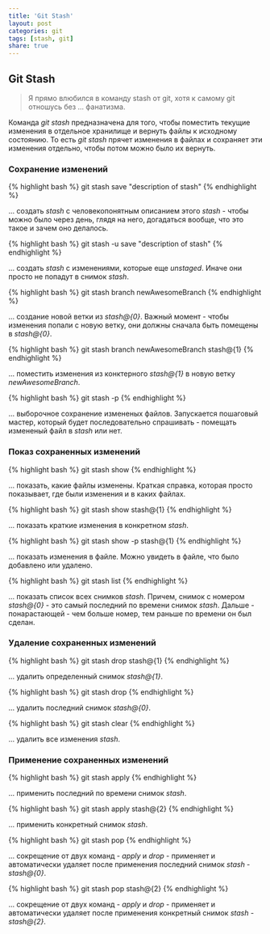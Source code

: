 ```yaml
---
title: 'Git Stash'
layout: post
categories: git
tags: [stash, git]
share: true
---
```


## Git Stash

> Я прямо влюбился в команду stash от git, хотя к самому git отношусь без ... фанатизма.

Команда _git stash_ предназначена для того, чтобы поместить текущие изменения в отдельное хранилище и вернуть файлы к исходному состоянию. То есть _git stash_ прячет изменения в файлах и сохраняет эти изменения отдельно, чтобы потом можно было их вернуть.

### Сохранение изменений

{% highlight bash %}
git stash save "description of stash"
{% endhighlight %}

... создать _stash_ с человекопонятным описанием этого _stash_ - чтобы можно было через день, глядя на него, догадаться вообще, что это такое и зачем оно делалось.

{% highlight bash %}
git stash -u save "description of stash"
{% endhighlight %}

... создать _stash_ с изменениями, которые еще _unstaged_. Иначе они просто не попадут в снимок _stash_.

{% highlight bash %}
git stash branch newAwesomeBranch
{% endhighlight %}

... создание новой ветки из _stash@{0}_. Важный момент - чтобы изменения попали с новую ветку, они должны сначала быть помещены в _stash@{0}_.

{% highlight bash %}
git stash branch newAwesomeBranch stash@{1}
{% endhighlight %}

... поместить изменения из конктерного _stash@{1}_ в новую ветку _newAwesomeBranch_.

{% highlight bash %}
git stash -p
{% endhighlight %}

... выборочное сохранение измененых файлов. Запускается пошаговый мастер, который будет последовательно спрашивать - помещать измененый файл в _stash_ или нет.

### Показ сохраненных изменений

{% highlight bash %}
git stash show
{% endhighlight %}

... показать, какие файлы изменены. Краткая справка, которая просто показывает, где были изменения и в каких файлах.

{% highlight bash %}
git stash show stash@{1}
{% endhighlight %}

... показать краткие изменения в конкретном _stash_.

{% highlight bash %}
git stash show -p stash@{1}
{% endhighlight %}

... показать изменения в файле. Можно увидеть в файле, что было добавлено или удалено.

{% highlight bash %}
git stash list
{% endhighlight %}

... показать список всех снимков _stash_. Причем, снимок с номером _stash@{0}_ - это самый последний по времени снимок _stash_. Дальше - понарастающей - чем больше номер, тем раньше по времени он был сделан.

### Удаление сохраненных изменений

{% highlight bash %}
git stash drop stash@{1}
{% endhighlight %}

... удалить определенный снимок _stash@{1}_.

{% highlight bash %}
git stash drop
{% endhighlight %}

... удалить последний снимок _stash@{0}_.

{% highlight bash %}
git stash clear
{% endhighlight %}

... удалить все изменения _stash_.

### Применение сохраненных изменений

{% highlight bash %}
git stash apply
{% endhighlight %}

... применить последний по времени снимок _stash_.

{% highlight bash %}
git stash apply stash@{2}
{% endhighlight %}

... применить конкретный снимок _stash_.

{% highlight bash %}
git stash pop
{% endhighlight %}

... сокрещение от двух команд - _apply_ и _drop_ - применяет и автоматически удаляет после применения последний снимок _stash_ - _stash@{0}_.

{% highlight bash %}
git stash pop stash@{2}
{% endhighlight %}

... сокрещение от двух команд - _apply_ и _drop_ - применяет и автоматически удаляет после применения конкретный снимок _stash_ - _stash@{2}_.
